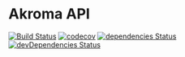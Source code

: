 # Akroma API

[![Build Status](https://travis-ci.org/akroma-project/api.akroma.io.svg?branch=master)](https://travis-ci.org/akroma-project/api.akroma.io)
[![codecov](https://codecov.io/gh/akroma-project/api.akroma.io/branch/master/graph/badge.svg)](https://codecov.io/gh/akroma-project/api.akroma.io)
[![dependencies Status](https://david-dm.org/akroma-project/api.akroma.io/status.svg)](https://david-dm.org/akroma-project/api.akroma.io)
[![devDependencies Status](https://david-dm.org/akroma-project/api.akroma.io/dev-status.svg)](https://david-dm.org/akroma-project/api.akroma.io?type=dev)